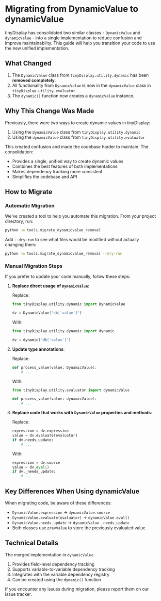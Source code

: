 # Migrating from DynamicValue to dynamicValue

tinyDisplay has consolidated two similar classes - `DynamicValue` and `dynamicValue` - into a single implementation to reduce confusion and improve maintainability. This guide will help you transition your code to use the new unified implementation.

## What Changed

1. The `DynamicValue` class from `tinyDisplay.utility.dynamic` has been **removed completely**.
2. All functionality from `DynamicValue` is now in the `dynamicValue` class in `tinyDisplay.utility.evaluator`.
3. The `dynamic()` function now creates a `dynamicValue` instance.

## Why This Change Was Made

Previously, there were two ways to create dynamic values in tinyDisplay:

1. Using the `DynamicValue` class from `tinyDisplay.utility.dynamic`
2. Using the `dynamicValue` class from `tinyDisplay.utility.evaluator`

This created confusion and made the codebase harder to maintain. The consolidation:

- Provides a single, unified way to create dynamic values
- Combines the best features of both implementations
- Makes dependency tracking more consistent
- Simplifies the codebase and API

## How to Migrate

### Automatic Migration

We've created a tool to help you automate this migration. From your project directory, run:

```bash
python -m tools.migrate_dynamicvalue_removal
```

Add `--dry-run` to see what files would be modified without actually changing them:

```bash
python -m tools.migrate_dynamicvalue_removal --dry-run
```

### Manual Migration Steps

If you prefer to update your code manually, follow these steps:

1. **Replace direct usage of `DynamicValue`**:

   Replace:
   ```python
   from tinyDisplay.utility.dynamic import DynamicValue
   
   dv = DynamicValue("db['value']") 
   ```

   With:
   ```python
   from tinyDisplay.utility.dynamic import dynamic
   
   dv = dynamic("db['value']")
   ```

2. **Update type annotations**:

   Replace:
   ```python
   def process_value(value: DynamicValue):
       # ...
   ```

   With:
   ```python
   from tinyDisplay.utility.evaluator import dynamicValue
   
   def process_value(value: dynamicValue):
       # ...
   ```

3. **Replace code that works with `DynamicValue` properties and methods**:

   Replace:
   ```python
   expression = dv.expression
   value = dv.evaluate(evaluator)
   if dv.needs_update:
       # ...
   ```

   With:
   ```python
   expression = dv.source
   value = dv.eval()
   if dv._needs_update:
       # ...
   ```

## Key Differences When Using dynamicValue

When migrating code, be aware of these differences:

- `DynamicValue.expression` → `dynamicValue.source`
- `DynamicValue.evaluate(evaluator)` → `dynamicValue.eval()`
- `DynamicValue.needs_update` → `dynamicValue._needs_update`
- Both classes use `prevValue` to store the previously evaluated value

## Technical Details

The merged implementation in `dynamicValue`:

1. Provides field-level dependency tracking 
2. Supports variable-to-variable dependency tracking
3. Integrates with the variable dependency registry
4. Can be created using the `dynamic()` function

If you encounter any issues during migration, please report them on our issue tracker. 